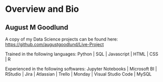 # Overview and Bio
## August M Goodlund

A copy of my Data Science projects can be found here: https://github.com/augustgoodlund/Live-Project

Trained in the following languages: Python | SQL | Javascript | HTML | CSS | R 

Experienced in the following softwares: Jupyter Notebooks | Microsoft BI | RStudio | Jira | Atlassian | Trello | Monday | Visual Studio Code | MySQL 
